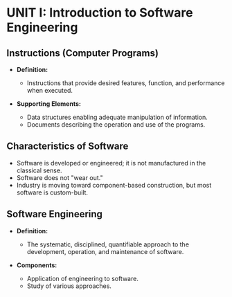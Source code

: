 # UNIT I: Introduction to Software Engineering

## Instructions (Computer Programs)

- **Definition:**
  - Instructions that provide desired features, function, and performance when executed.

- **Supporting Elements:**
  - Data structures enabling adequate manipulation of information.
  - Documents describing the operation and use of the programs.

## Characteristics of Software

- Software is developed or engineered; it is not manufactured in the classical sense.
- Software does not "wear out."
- Industry is moving toward component-based construction, but most software is custom-built.

## Software Engineering

- **Definition:**
  - The systematic, disciplined, quantifiable approach to the development, operation, and maintenance of software.

- **Components:**
  - Application of engineering to software.
  - Study of various approaches.
